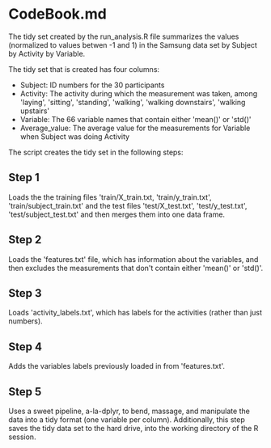 # CodeBook.md

The tidy set created by the run_analysis.R file summarizes the values (normalized to values betwen -1 and 1) in the Samsung data set by Subject by Activity by Variable.

The tidy set that is created has four columns:
* Subject: ID numbers for the 30 participants
* Activity: The activity during which the measurement was taken, among 'laying', 'sitting', 'standing', 'walking', 'walking downstairs', 'walking upstairs'
* Variable: The 66 variable names that contain either 'mean()' or 'std()'
* Average_value: The average value for the measurements for Variable when Subject was doing Activity

The script creates the tidy set in the following steps:

## Step 1
Loads the the training files 'train/X_train.txt, 'train/y_train.txt', 'train/subject_train.txt' and the test files 'test/X_test.txt', 'test/y_test.txt', 'test/subject_test.txt' and then merges them into one data frame.

## Step 2
Loads the 'features.txt' file, which has information about the variables, and then excludes the measurements that don't contain either 'mean()' or 'std()'.

## Step 3
Loads 'activity_labels.txt', which has labels for the activities (rather than just numbers).

## Step 4
Adds the variables labels previously loaded in from 'features.txt'.

## Step 5
Uses a sweet pipeline, a-la-dplyr, to bend, massage, and manipulate the data into a tidy format (one variable per column). Additionally, this step saves the tidy data set to the hard drive, into the working directory of the R session.
